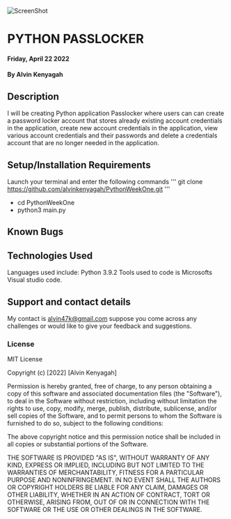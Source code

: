 ![ScreenShot]()
# PYTHON PASSLOCKER
#### Friday, April 22  2022
#### By **Alvin Kenyagah**
## Description
 I will be creating Python application Passlocker where users can can create  a   password locker account  that  stores already existing account credentials in the application, create new account credentials in the application, view  various account credentials and their passwords and  delete a credentials account that are no longer needed in the application.
## Setup/Installation Requirements
Launch your terminal and enter the following commands
''' git clone https://github.com/alvinkenyagah/PythonWeekOne.git
'''
* cd PythonWeekOne
* python3 main.py
## Known Bugs

## Technologies Used
Languages used include: Python 3.9.2 Tools used to code is Microsofts Visual studio code.
## Support and contact details
My contact is alvin47k@gmail.com suppose you come across any challenges or would like to give your feedback and suggestions. 
### License
MIT License

Copyright (c) [2022] [Alvin Kenyagah]

Permission is hereby granted, free of charge, to any person obtaining a copy
of this software and associated documentation files (the "Software"), to deal
in the Software without restriction, including without limitation the rights
to use, copy, modify, merge, publish, distribute, sublicense, and/or sell
copies of the Software, and to permit persons to whom the Software is
furnished to do so, subject to the following conditions:

The above copyright notice and this permission notice shall be included in all
copies or substantial portions of the Software.

THE SOFTWARE IS PROVIDED "AS IS", WITHOUT WARRANTY OF ANY KIND, EXPRESS OR
IMPLIED, INCLUDING BUT NOT LIMITED TO THE WARRANTIES OF MERCHANTABILITY,
FITNESS FOR A PARTICULAR PURPOSE AND NONINFRINGEMENT. IN NO EVENT SHALL THE
AUTHORS OR COPYRIGHT HOLDERS BE LIABLE FOR ANY CLAIM, DAMAGES OR OTHER
LIABILITY, WHETHER IN AN ACTION OF CONTRACT, TORT OR OTHERWISE, ARISING FROM,
OUT OF OR IN CONNECTION WITH THE SOFTWARE OR THE USE OR OTHER DEALINGS IN THE
SOFTWARE.
